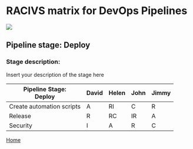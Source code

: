 # __RACIVS matrix for DevOps Pipelines__   

<img src="https://user-images.githubusercontent.com/10748736/112030685-6c81be80-8b32-11eb-94b8-c2c01b8f4581.png">

## __Pipeline stage:__  Deploy  
### __Stage description:__  
Insert your description of the stage here  

| Pipeline Stage:<br>Deploy    | David  | Helen  | John  | Jimmy |
|----------------------------- |-------- |-------- |-------- |-------- |
| Create automation scripts    |    A     |   RI      |   C      |   R      |         
| Release                      |    R     |    RC     |    IR     |    A     |         
| Security                     |    I     |    A     |    R     |    C     | 
  
  
[Home](../index.md)  
